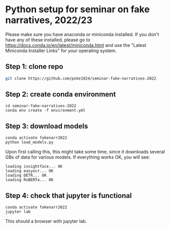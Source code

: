 # Python setup for seminar on fake narratives, 2022/23

Please make sure you have anaconda or miniconda installed. If you don't have any of these installed, please go to https://docs.conda.io/en/latest/miniconda.html and use the "Latest Miniconda Installer Links" for your operating system.

## Step 1: clone repo

```bash
git clone https://github.com/poke1024/seminar-fake-narratives-2022
```

## Step 2: create conda environment

```
cd seminar-fake-narratives-2022
conda env create -f environment.yml
```

## Step 3: download models

```
conda activate fakenarr2022
python load_models.py
```

Upon first calling this, this might take some time, since it downloads several GBs of data for various models. If everything works OK, you will see:

```
loading insightface... OK
loading easyocr... OK
loading DETR... OK
loading RoBERTa... OK
```

## Step 4: check that jupyter is functional

```
conda activate fakenarr2022
jupyter lab
```

This should a browser with jupyter lab.

